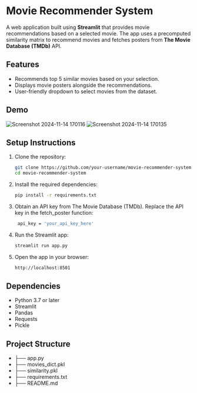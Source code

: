 # Movie Recommender System

A web application built using **Streamlit** that provides movie recommendations based on a selected movie. The app uses a precomputed similarity matrix to recommend movies and fetches posters from **The Movie Database (TMDb)** API.

## Features

- Recommends top 5 similar movies based on your selection.
- Displays movie posters alongside the recommendations.
- User-friendly dropdown to select movies from the dataset.

## Demo

![Screenshot 2024-11-14 170116](https://github.com/user-attachments/assets/b1cad2fc-d884-4036-af8a-647ea3de5cfa)
![Screenshot 2024-11-14 170135](https://github.com/user-attachments/assets/1e6b7755-b93d-447d-8e4a-67f9572c169e)


## Setup Instructions

1. Clone the repository:
   ```bash
   git clone https://github.com/your-username/movie-recommender-system.git
   cd movie-recommender-system
2. Install the required dependencies:
   ```bash
   pip install -r requirements.txt
3. Obtain an API key from The Movie Database (TMDb). Replace the API key in the fetch_poster function:
   ```bash
    api_key = 'your_api_key_here'
4. Run the Streamlit app:
   ```bash
   streamlit run app.py
5. Open the app in your browser:
   ```bash
   http://localhost:8501

## Dependencies

- Python 3.7 or later
- Streamlit
- Pandas
- Requests
- Pickle

## Project Structure

- ├── app.py                       
- ├── movies_dict.pkl                
- ├── similarity.pkl                
- ├── requirements.txt               
- ├── README.md                     

